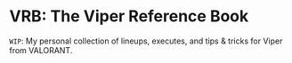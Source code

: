 # VRB: The Viper Reference Book

`WIP`: My personal collection of lineups, executes, and tips & tricks for Viper from VALORANT.

